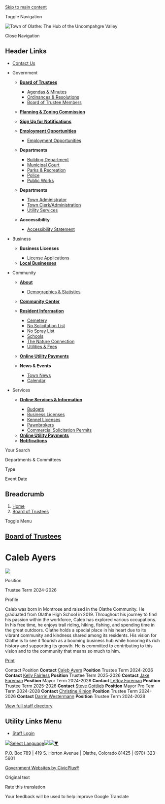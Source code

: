 [Skip to main content](https://www.townofolathe.org/board-trustees/directory-listing/caleb-ayers/)

Toggle Navigation

![Town of Olathe: The Hub of the Uncompahgre Valley](https://www.townofolathe.org/sites/g/files/vyhlif9641/files/logo.png)

Close Navigation

## Header Links

- [Contact Us](https://www.townofolathe.org/contact-us)

<!--THE END-->

- Government
  
  - [**Board of Trustees**](https://www.townofolathe.org/board-trustees)
    
    - [Agendas &amp; Minutes](https://www.townofolathe.org/meetings)
    - [Ordinances &amp; Resolutions](https://www.townofolathe.org/ordinances)
    - [Board of Trustee Members](https://www.townofolathe.org/node/1221)
  - [**Planning &amp; Zoning Commission**](https://www.townofolathe.org/planning-zoning-commission)
  - [**Sign Up for Notifications**](https://www.townofolathe.org/portal)
  - [**Employment Opportunities**](https://www.townofolathe.org/Employment-Opportunities)
    
    - [Employment Opportunities](https://www.townofolathe.org/Employment-Opportunities)
  
  <!--THE END-->
  
  - **Departments**
    
    - [Building Department](https://www.townofolathe.org/building-department)
    - [Municipal Court](https://www.townofolathe.org/municipal-court)
    - [Parks &amp; Recreation](https://www.townofolathe.org/parks)
    - [Police](https://www.townofolathe.org/police)
    - [Public Works](https://www.townofolathe.org/public-works)
  
  <!--THE END-->
  
  - **Departments**
    
    - [Town Administrator](https://www.townofolathe.org/town-administrator)
    - [Town Clerk/Administration](https://www.townofolathe.org/town-clerkadministration)
    - [Utility Services](https://www.townofolathe.org/utility-services)
  
  <!--THE END-->
  
  - **Acccessibility**
    
    - [Accessibility Statement](https://www.townofolathe.org/Accessibility-Statement)
- Business
  
  - **Business Licenses**
    
    - [License Applications](https://www.townofolathe.org/node/286)
  
  <!--THE END-->
  
  - [**Local Businesses**](https://www.townofolathe.org/node/311)
  
  <!--THE END-->
  
  <!--THE END-->
- Community
  
  - [**About**](https://www.townofolathe.org/about)
    
    - [Demographics &amp; Statistics](https://www.townofolathe.org/node/111)
  - [**Community Center**](https://www.townofolathe.org/node/266)
  
  <!--THE END-->
  
  - [**Resident Information**](https://www.townofolathe.org/resident-services)
    
    - [Cemetery](https://www.townofolathe.org/node/256)
    - [No Solicitation List](https://www.townofolathe.org/node/246)
    - [No Spray List](https://www.townofolathe.org/node/251)
    - [Schools](https://www.townofolathe.org/node/271)
    - [The Nature Connection](https://www.townofolathe.org/node/241)
    - [Utilities &amp; Fees](https://www.townofolathe.org/node/276)
  
  <!--THE END-->
  
  - [**Online Utility Payments**](https://www.townofolathe.org/node/261)
  - **News &amp; Events**
    
    - [Town News](https://www.townofolathe.org/news)
    - [Calendar](https://www.townofolathe.org/calendar)
  
  <!--THE END-->
- Services
  
  - [**Online Services &amp; Information**](https://www.townofolathe.org/online-services)
    
    - [Budgets](https://www.townofolathe.org/node/306)
    - [Business Licenses](https://www.townofolathe.org/node/286)
    - [Kennel Licenses](https://www.townofolathe.org/node/291)
    - [Pawnbrokers](https://www.townofolathe.org/node/296)
    - [Commercial Solicitation Permits](https://www.townofolathe.org/node/301)
  
  <!--THE END-->
  
  - [**Online Utility Payments**](https://www.townofolathe.org/node/261)
  - [**Notifications**](https://www.townofolathe.org/portal)
  
  <!--THE END-->
  
  <!--THE END-->

Your Search

Departments &amp; Committees

Type

Event Date

## Breadcrumb

1. [Home](https://www.townofolathe.org)
2. [Board of Trustees](https://www.townofolathe.org/board-trustees)

Toggle Menu

## [Board of Trustees](https://www.townofolathe.org/board-trustees)

# Caleb Ayers

![](https://www.townofolathe.org/sites/g/files/vyhlif9641/files/styles/directory_listings_body_with_photo/public/media/board-trustees/image/2226/trusteeayers.jpg?itok=FTO9QEeD)

Position

Trustee Term 2024-2026

Profile

Caleb was born in Montrose and raised in the Olathe Community. He graduated from Olathe High School in 2019. Throughout his journey to find his passion within the workforce, Caleb has explored various occupations. In his free time, he enjoys trail riding, hiking, fishing, and spending time in the great outdoors. Olathe holds a special place in his heart due to its vibrant community and kindness shared among its residents. His vision for Olathe is to see it flourish as a booming business hub while honoring its rich history and supporting its growth. He is committed to contributing to this vision and to the community that means so much to him. 

[Print](https://www.townofolathe.org/print/pdf/node/1216)

Contact Position **Contact** [Caleb Ayers](https://www.townofolathe.org/board-trustees/directory-listing/caleb-ayers) **Position** Trustee Term 2024-2026 **Contact** [Kelly Fairless](https://www.townofolathe.org/board-trustees/directory-listing/kelly-fairless) **Position** Trustee Term 2025-2026 **Contact** [Jake Foreman](https://www.townofolathe.org/board-trustees/directory-listing/jake-foreman) **Position** Mayor Term 2024-2028 **Contact** [LeRoy Foreman](https://www.townofolathe.org/board-trustees/directory-listing/leroy-foreman) **Position** Trustee Term 2025-2026 **Contact** [Steve Gottlieb](https://www.townofolathe.org/board-trustees/directory-listing/steve-gottlieb) **Position** Mayor Pro Tem Term 2024-2028 **Contact** [Christine Kinion](https://www.townofolathe.org/board-trustees/directory-listing/christine-kinion) **Position** Trustee Term 2024-2026 **Contact** [Darrin Westermann](https://www.townofolathe.org/board-trustees/directory-listing/darrin-westermann) **Position** Trustee Term 2024-2028

[View full staff directory](https://www.townofolathe.org/directory)

## Utility Links Menu

- [Staff Login](https://www.townofolathe.org/login?current=)

![](https://www.google.com/images/cleardot.gif)[Select Language![](https://www.google.com/images/cleardot.gif)​![](https://www.google.com/images/cleardot.gif)▼](https://www.townofolathe.org/board-trustees/directory-listing/caleb-ayers)

P.O. Box 789 | 419 S. Horton Avenue | Olathe, Colorado 81425 | (970)-323-5601

[Government Websites by CivicPlus®](https://www.civicplus.com "(opens in a new window)")

Original text

Rate this translation

Your feedback will be used to help improve Google Translate